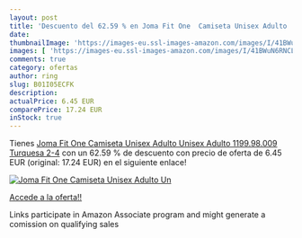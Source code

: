 ```yaml
---
layout: post
title: 'Descuento del 62.59 % en Joma Fit One  Camiseta Unisex Adulto  Un'
date: 
thumbnailImage: 'https://images-eu.ssl-images-amazon.com/images/I/41BWuN6RNCL._SL200_.jpg'
images: [ 'https://images-eu.ssl-images-amazon.com/images/I/41BWuN6RNCL._SL200_.jpg' ]
comments: true
category: ofertas
author: ring
slug: B01I05ECFK
description:
actualPrice: 6.45 EUR
comparePrice: 17.24 EUR
inStock: true
---
```


Tienes [Joma Fit One  Camiseta Unisex Adulto  Unisex Adulto  1199.98.009  Turquesa  2-4](https://www.amazon.es/dp/B01I05ECFK/?tag=tolees-21) con un 62.59 % de descuento con precio de oferta de 6.45 EUR (original: 17.24 EUR) en el siguiente enlace!

[![Joma Fit One  Camiseta Unisex Adulto  Un](https://images-eu.ssl-images-amazon.com/images/I/41BWuN6RNCL._SL200_.jpg)](https://www.amazon.es/dp/B01I05ECFK/?tag=tolees-21)

[Accede a la oferta!!](https://www.amazon.es/dp/B01I05ECFK/?tag=tolees-21)

Links participate in Amazon Associate program and might generate a comission on qualifying sales


